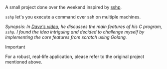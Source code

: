 A small project done over the weekend inspired by [sshp](https://github.com/bahamas10/sshp). 

`sshp` let's you execute a command over ssh on multiple machines.

_Synopsis:_ _In [Dave's video](https://youtu.be/m_Gr0510IHc), he discusses the main features of his C program, `sshp`. I found the idea intriguing and decided to challenge myself by implementing the core features from scratch using Golang._


> [!IMPORTANT]
> For a robust, real-life application, please refer to the original project mentioned above.
